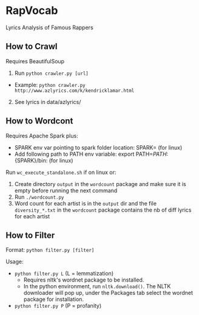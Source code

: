 # RapVocab
Lyrics Analysis of Famous Rappers

## How to Crawl
Requires BeautifulSoup

1. Run `python crawler.py [url]`
  - Example: `python crawler.py http://www.azlyrics.com/k/kendricklamar.html`
2. See lyrics in data/azlyrics/

## How to Wordcont
Requires Apache Spark plus:
* SPARK env var pointing to spark folder location: SPARK=<spark-location> (for linux)
* Add following path to PATH env variable: export PATH=$PATH:${SPARK}/bin: (for linux)

Run `wc_execute_standalone.sh` if on linux or:

1. Create directory `output` in the `wordcount` package and make sure it is empty before running the next command
2. Run `./wordcount.py`
3. Word count for each artist is in the `output` dir and  the file `diversity_*.txt` in the `wordcount` package contains the nb of diff lyrics for each artist

## How to Filter
Format: `python filter.py [filter]`

Usage:
* `python filter.py L` (L = lemmatization)
  * Requires nltk's wordnet package to be installed. 
  * In the python environment, run `nltk.download()`. The NLTK downloader will pop up, under the Packages tab select the wordnet package for installation.
* `python filter.py P` (P = profanity)



